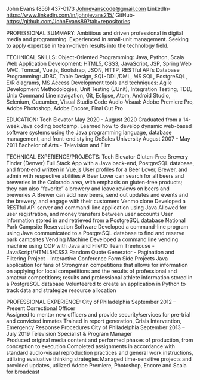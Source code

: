 John Evans (856) 437-0173 
Johnevanscode@gmail.com 
LinkedIn- https://www.linkedin.com/in/johnjevans215/
GitHub- https://github.com/JohnEvans89?tab=repositories

PROFESSIONAL SUMMARY:
Ambitious and driven professional in digital media and programming. Experienced in small-unit management. Seeking to apply expertise in team-driven results into the technology field.

TECHNICAL SKILLS:
Object-Oriented Programming: Java, Python, Scala
Web Application Development: HTML5, CSS3, JavaScript, JSP, Spring Web MVC, Tomcat, Vue.js, Bootstrap, JSON, HTTP, RESTful API’s
Database Programming: JDBC, Table Design, SQL-DDL/DML, MS SQL, PostgreSQL, E/R diagrams, MS Access
Development tools and techniques: Agile Development Methodologies, Unit Testing (JUnit), Integration Testing, TDD, Unix Command Line navigation, Git, Eclipse, Atom, Android Studio, Selenium, Cucumber, Visual Studio Code
Audio-Visual: Adobe Premiere Pro, Adobe Photoshop, Adobe Encore, Final Cut Pro

EDUCATION:
Tech Elevator                                                                                                 May 2020 - August 2020
Graduated from a 14-week Java coding bootcamp. Learned how to develop dynamic web-based software systems using the Java programming language, database management, and front-end styling
DeSales University                                                                                         August 2007 - May 2011
Bachelor of Arts - Television and Film

TECHNICAL EXPERIENCE/PROJECTS:
Tech Elevator 
Gluten-Free Brewery Finder (Denver)
Full Stack App with a Java back-end, PostgreSQL database, and front-end written in Vue.js
User profiles for a Beer Lover, Brewer, and admin with respective abilities
A Beer Lover can search for all beers and breweries in the Colorado area, with emphasis on gluten-free products; they can also “favorite” a brewery and leave reviews on beers and breweries
A Brewer can add new beers, send out updates and events and the brewery, and engage with their customers
Venmo clone
Developed a RESTful API server and command-line application using Java
Allowed for user registration, and money transfers between user accounts
User information stored in and retrieved from a PostgreSQL database
National Park Campsite Reservation Software
Developed a command-line program using Java communicated to a PostgreSQL database to find and reserve park campsites
Vending Machine
Developed a command line vending machine using OOP with Java and File/IO
Team Treehouse - JavaScript/HTML5/CSS3
Random Quote Generator - Pagination and Filtering Project - Interactive Conference Form
Side Projects
Java application for fans of Strongman competitions that allows for information on applying for local competitions and the results of professional and amateur competitions; results and professional athlete information stored in a PostgreSQL database
Volunteered to create an application in Python to track data and strategize resource allocation

PROFESSIONAL EXPERIENCE:
City of Philadelphia                                                                                        September 2012 – Present
Correctional Officer	
Assigned to mentor new officers and provide security/services for pre-trial and convicted inmates
Trained in report generation, Crisis Intervention, Emergency Response Procedures
City of Philadelphia                                                                                        September 2013 – July 2019
Television Specialist & Program Manager 	                                     
Produced original media content and performed phases of production, from conception to execution
Completed assignments in accordance with standard audio-visual reproduction practices and general work instructions, utilizing evaluative thinking strategies
Managed time-sensitive projects and provided updates, utilized Adobe Premiere, Photoshop, Encore and Scala for broadcast
